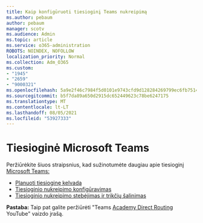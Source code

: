 ```yaml
---
title: Kaip konfigūruoti tiesioginį Teams nukreipimą
ms.author: pebaum
author: pebaum
manager: scotv
ms.audience: Admin
ms.topic: article
ms.service: o365-administration
ROBOTS: NOINDEX, NOFOLLOW
localization_priority: Normal
ms.collection: Adm_O365
ms.custom:
- "1945"
- "2659"
- "9000321"
ms.openlocfilehash: 5a9e2f46c7984f5d0101e9743cfd9d128284269799ec6fb7514a9176b857170c
ms.sourcegitcommit: b5f7da89a650d2915dc652449623c78be6247175
ms.translationtype: MT
ms.contentlocale: lt-LT
ms.lasthandoff: 08/05/2021
ms.locfileid: "53927333"
---
```

# <a name="direct-routing-for-microsoft-teams"></a>Tiesioginė Microsoft Teams

Peržiūrėkite šiuos straipsnius, kad sužinotumėte daugiau apie tiesioginį [Microsoft Teams:](https://docs.microsoft.com/MicrosoftTeams/direct-routing-landing-page) 

- [Planuoti tiesioginę kelvadą](https://docs.microsoft.com/MicrosoftTeams/direct-routing-plan)
- [Tiesioginio nukreipimo konfigūravimas](https://docs.microsoft.com/MicrosoftTeams/direct-routing-configure) 
- [Tiesioginio nukreipimo stebėjimas ir trikčių šalinimas](https://docs.microsoft.com/MicrosoftTeams/direct-routing-monitor-and-troubleshoot)

**Pastaba:** Taip pat galite peržiūrėti "Teams [Academy Direct Routing](https://www.youtube.com/watch?v=1ASftX_Msb8&index=10&list=PLaSOUojkSiGnKuE30ckcjnDVkMNqDv0Vl) YouTube" vaizdo įrašą.